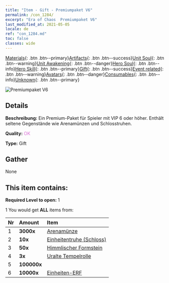 ```yaml
---
title: "Item - Gift - Premiumpaket V6"
permalink: /con_1284/
excerpt: "Era of Chaos  Premiumpaket V6"
last_modified_at: 2021-05-05
locale: de
ref: "con_1284.md"
toc: false
classes: wide
---
```

 [Materials](/ItemsDE/){: .btn .btn--primary}[Artifacts](/ItemsDE/Artifacts/){: .btn .btn--success}[Unit Soul](/ItemsDE/UnitSoul/){: .btn .btn--warning}[Unit Awakening](/ItemsDE/UnitAwakening/){: .btn .btn--danger}[Hero Soul](/ItemsDE/HeroSoul/){: .btn .btn--info}[Hero Skill](/ItemsDE/HeroSkill/){: .btn .btn--primary}[Gift](/ItemsDE/Gift/){: .btn .btn--success}[Event related](/ItemsDE/Events/){: .btn .btn--warning}[Avatars](/ItemsDE/Avatars/){: .btn .btn--danger}[Consumables](/ItemsDE/Consumables/){: .btn .btn--info}[Unknown](/ItemsDE/Unknown/){: .btn .btn--primary}

 ![Premiumpaket V6](/images/t/i_905006.png)

## Details
 **Beschreibung:** Ein Premium-Paket für Spieler mit VIP 6 oder höher. Enthält seltene Gegenstände wie Arenamünzen und Schlosstruhen.

 **Quality:** <span style="color: #DA70D6">OK</span>

 **Type:** Gift

## Gather

  None

## This item contains:

 **Required Level to open:** 1

 1 You would get **ALL** items  from:

  | Nr | Amount |     Item    |
  |:---|:-------|:------------|
  | 1 |  **3000x** | [Arenamünze](/ItemsDE/con_903/) |  | 
  | 2 |  **10x** | [Einheitentruhe (Schloss)](/ItemsDE/con_1269/) |  | 
  | 3 |  **50x** | [Himmlischer Formstein](/ItemsDE/art_188/) |  | 
  | 4 |  **3x** | [Uralte Tempelrolle](/ItemsDE/con_697/) |  | 
  | 5 |  **100000x** | <i class="fas fa-coins"/> |  | 
  | 6 |  **10000x** | [Einheiten-ERF](/ItemsDE/con_902/) |  | 
